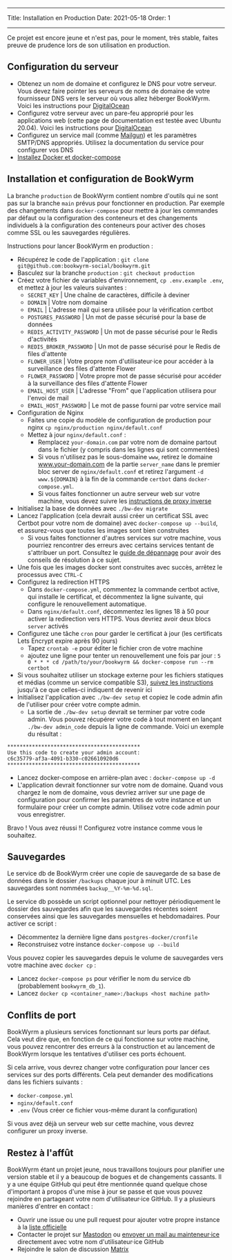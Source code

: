 - - -
Title: Installation en Production Date: 2021-05-18 Order: 1
- - -

Ce projet est encore jeune et n'est pas, pour le moment, très stable, faites preuve de prudence lors de son utilisation en production.

## Configuration du serveur
- Obtenez un nom de domaine et configurez le DNS pour votre serveur. Vous devez faire pointer les serveurs de noms de domaine de votre fournisseur DNS vers le serveur où vous allez héberger BookWyrm. Voici les instructions pour [DigitalOcean](https://www.digitalocean.com/community/tutorials/how-to-point-to-digitalocean-nameservers-from-common-domain-registrars)
- Configurez votre serveur avec un pare-feu approprié pour les applications web (cette page de documentation est testée avec Ubuntu 20.04). Voici les instructions pour [DigitalOcean](https://www.digitalocean.com/community/tutorials/initial-server-setup-with-ubuntu-20-04)
- Configurez un service mail (comme [Mailgun](https://documentation.mailgun.com/en/latest/quickstart.html)) et les paramètres SMTP/DNS appropriés. Utilisez la documentation du service pour configurer vos DNS
- [Installez Docker et docker-compose](https://docs.docker.com/compose/install/)

## Installation et configuration de BookWyrm

La branche `production` de BookWyrm contient nombre d'outils qui ne sont pas sur la branche `main` prévus pour fonctionner en production. Par exemple des changements dans `docker-compose` pour mettre à jour les commandes par défaut ou la configuration des conteneurs et des changements individuels à la configuration des conteneurs pour activer des choses comme SSL ou les sauvegardes régulières.

Instructions pour lancer BookWyrm en production :

- Récupérez le code de l'application : `git clone git@github.com:bookwyrm-social/bookwyrm.git`
- Basculez sur la branche `production` : `git checkout production`
- Créez votre fichier de variables d'environnement, `cp .env.example .env`, et mettez à jour les valeurs suivantes :
    - `SECRET_KEY` | Une chaîne de caractères, difficile à deviner
    - `DOMAIN` | Votre nom domaine
    - `EMAIL` | L'adresse mail qui sera utilisée pour la vérification certbot
    - `POSTGRES_PASSWORD` | Un mot de passe sécurisé pour la base de données
    - `REDIS_ACTIVITY_PASSWORD` | Un mot de passe sécurisé pour le Redis d'activités
    - `REDIS_BROKER_PASSWORD` | Un mot de passe sécurisé pour le Redis de files d'attente
    - `FLOWER_USER` | Votre propre nom d'utilisateur·ice pour accéder à la surveillance des files d'attente Flower
    - `FLOWER_PASSWORD` | Votre propre mot de passe sécurisé pour accéder à la surveillance des files d'attente Flower
    - `EMAIL_HOST_USER` | L'adresse "From" que l'application utilisera pour l'envoi de mail
    - `EMAIL_HOST_PASSWORD` | Le mot de passe fourni par votre service mail
- Configuration de Nginx
    - Faites une copie du modèle de configuration de production pour nginx `cp nginx/production nginx/default.conf`
    - Mettez à jour `nginx/default.conf` :
        - Remplacez `your-domain.com` par votre nom de domaine partout dans le fichier (y compris dans les lignes qui sont commentées)
        - Si vous n'utilisez pas le sous-domaine `www`, retirez le domaine www.your-domain.com de la partie `server_name` dans le premier bloc server de `nginx/default.conf` et retirez l'argument `-d www.${DOMAIN}` à la fin de la commande `certbot` dans `docker-compose.yml`.
        - Si vous faites fonctionner un autre serveur web sur votre machine, vous devez suivre les [instructions de proxy inverse](/reverse-proxy.html)
- Initialisez la base de données avec `./bw-dev migrate`
- Lancez l'application (cela devrait aussi créer un certificat SSL avec Certbot pour votre nom de domaine) avec `docker-compose up --build`, et assurez-vous que toutes les images sont bien construites
    - Si vous faites fonctionner d'autres services sur votre machine, vous pourriez rencontrer des erreurs avec certains services tentant de s'attribuer un port. Consultez le [guide de dépannage](#port_conflicts) pour avoir des conseils de résolution à ce sujet.
- Une fois que les images docker sont construites avec succès, arrêtez le processus avec `CTRL-C`
- Configurez la redirection HTTPS
    - Dans `docker-compose.yml`, commentez la commande certbot active, qui installe le certificat, et décommentez la ligne suivante, qui configure le renouvellement automatique.
    - Dans `nginx/default.conf`, décommentez les lignes 18 à 50 pour activer la redirection vers HTTPS. Vous devriez avoir deux blocs `server` activés
- Configurez une tâche `cron` pour garder le certificat à jour (les certificats Lets Encrypt expire après 90 jours)
    - Tapez `crontab -e` pour éditer le fichier cron de votre machine
    - ajoutez une ligne pour tenter un renouvellement une fois par jour : `5 0 * * * cd /path/to/your/bookwyrm && docker-compose run --rm certbot`
- Si vous souhaitez utiliser un stockage externe pour les fichiers statiques et médias (comme un service compatible S3), [suivez les instructions](/external-storage.html) jusqu'à ce que celles-ci indiquent de revenir ici
- Initialisez l'application avec `./bw-dev setup` et copiez le code admin afin de l'utiliser pour créer votre compte admin.
    - La sortie de `./bw-dev setup` devrait se terminer par votre code admin. Vous pouvez récupérer votre code à tout moment en lançant `./bw-dev admin_code` depuis la ligne de commande. Voici un exemple du résultat :

``` { .sh }
*******************************************
Use this code to create your admin account:
c6c35779-af3a-4091-b330-c026610920d6
*******************************************
```

- Lancez docker-compose en arrière-plan avec : `docker-compose up -d`
- L'application devrait fonctionner sur votre nom de domaine. Quand vous chargez le nom de domaine, vous devriez arriver sur une page de configuration pour confirmer les paramètres de votre instance et un formulaire pour créer un compte admin. Utilisez votre code admin pour vous enregistrer.

Bravo ! Vous avez réussi !! Configurez votre instance comme vous le souhaitez.


## Sauvegardes

Le service db de BookWyrm créer une copie de sauvegarde de sa base de données dans le dossier `/backups` chaque jour à minuit UTC. Les sauvegardes sont nommées `backup__%Y-%m-%d.sql`.

Le service db possède un script optionnel pour nettoyer périodiquement le dossier des sauvegardes afin que les sauvegardes récentes soient conservées ainsi que les sauvegardes mensuelles et hebdomadaires. Pour activer ce script :

- Décommentez la dernière ligne dans `postgres-docker/cronfile`
- Reconstruisez votre instance `docker-compose up --build`

Vous pouvez copier les sauvegardes depuis le volume de sauvegardes vers votre machine avec `docker cp` :

- Lancez `docker-compose ps` pour vérifier le nom du service db (probablement `bookwyrm_db_1`).
- Lancez `docker cp <container_name>:/backups <host machine path>`

## Conflits de port

BookWyrm a plusieurs services fonctionnant sur leurs ports par défaut. Cela veut dire que, en fonction de ce qui fonctionne sur votre machine, vous pouvez rencontrer des erreurs à la construction et au lancement de BookWyrm lorsque les tentatives d'utiliser ces ports échouent.

Si cela arrive, vous devrez changer votre configuration pour lancer ces services sur des ports différents. Cela peut demander des modifications dans les fichiers suivants :

- `docker-compose.yml`
- `nginx/default.conf`
- `.env` (Vous créer ce fichier vous-même durant la configuration)

Si vous avez déjà un serveur web sur cette machine, vous devrez configurer un proxy inverse.

## Restez à l'affût

BookWyrm étant un projet jeune, nous travaillons toujours pour planifier une version stable et il y a beaucoup de bogues et de changements cassants. Il y a une équipe GitHub qui peut être mentionnée quand quelque chose d'important à propos d'une mise à jour se passe et que vous pouvez rejoindre en partageant votre nom d'utilisateur·ice GitHub. Il y a plusieurs manières d'entrer en contact :

 - Ouvrir une issue ou une pull request pour ajouter votre propre instance à la [liste officielle](https://github.com/bookwyrm-social/documentation/blob/main/content/using_bookwyrm/instances.md)
 - Contacter le projet sur [Mastodon](https://tech.lgbt/@bookwyrm) ou [envoyer un mail au mainteneur·ice](mailto:mousereeve@riseup.net) directement avec votre nom d'utilisateur·ice GitHub
 - Rejoindre le salon de discussion [Matrix](https://matrix.to/#/#bookwyrm:matrix.org)
